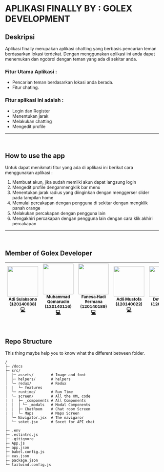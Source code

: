 
# APLIKASI FINALLY BY : GOLEX DEVELOPMENT

## Deskripsi 
Aplikasi finally merupakan aplikasi chatting yang berbasis pencarian teman berdasarkan lokasi terdekat. Dengan menggunakan aplikasi ini anda dapat menemukan dan ngobrol dengan teman yang ada di sekitar anda.

### Fitur Utama Aplikasi :
- Pencarian teman berdasarkan lokasi anda berada.
- Fitur chating.

### Fitur aplikasi ini adalah :
- Login dan Register
- Menentukan jarak 
- Melakukan chatting
- Mengedit profile

<hr>

<br>

## How to use the app
Untuk dapat menikmati fitur yang ada di aplikasi ini berikut cara menggunakan aplikasi :

1. Membuat akun, jika sudah memiiki akun dapat langsung login
2. Mengedit profile denganmengklik bar menu
3. Menentukan jarak radius yang diinginkan dengan menggerser slider pada tampilan home
4. Memulai percakapan dengan pengguna di sekitar dengan mengklik panah orange
5. Melakukan percakapan dengan pengguna lain
6. Mengakhiri percakapan dengan pengguna lain dengan cara klik akhiri percakapan

<hr>

<br>

## Member of Golex Developer
|  [<img src="https://avatars.githubusercontent.com/u/98870264?s=64&v=4" width="100px;"/><br /><sub><b>Adi Sulaksono</b><br/>(120140038)</sub>](https://github.com/adislksn)<br />[💻](https://github.com/masQ-21dev/finally/commits?author=adislksn "Code") | [<img src="https://avatars.githubusercontent.com/u/74146018?s=64&v=4" width="100px;"/><br /><sub><b>Muhammad Qomarudin</b><br/>(120140116)</sub>](https://github.com/masQ-21dev)<br />[💻](https://github.com/masQ-21dev/finally/commits?author=masQ-21dev "Code") |  [<img src="https://avatars.githubusercontent.com/u/63780649?v=4" width="100px;"/><br /><sub><b>Fanesa Hadi Permana</b><br/>(120140189)</sub>](https://github.com/neszha)<br />[💻](https://github.com/masQ-21dev/finally/commits?author=neszha "Code") | [<img src="https://avatars.githubusercontent.com/u/103428648?s=400&u=951975b16b746a8db5975b3f54a15b28ef8cd467&v=4" width="100px;"/><br /><sub><b>Adli Mustofa</b><br/>(120140022)</sub>](https://github.com/AdliMustofa120140022)<br />[💻](https://github.com/masQ-21dev/finally/commits?author=AdliMustofa120140022 "Code") | [<img src="https://avatars.githubusercontent.com/u/104608536?v=4" width="100px;"/><br /><sub><b>Devi Kurnia</b><br/>(120140060)</sub>](https://github.com/devikrn)<br />[💻](https://github.com/masQ-21dev/finally/commits?author=devikrn "Code") |
|--|--|--|--|--|

<br>

## Repo Structure
This thing maybe help you to know what the different between folder.

```
/
├─ /docs             
├─ src/              
│  ├─ assets/        # Image and font 
│  ├─ helpers/       # helpers 
│  └─ redux/         # Redux
|  |  └─ features   
│  └─ runtime/       # Run Time 
│  └─ screen/        # All the XML code
|  |  ├─ _components # All Components
|  |  | └─ _modals   # Modal Components
|  |  ├─ ChatRoom    # Chat room Screen
|  |  └─ Maps        # Maps Screen
│  └─ Navigator.jsx  # The navigaror
│  └─ soket.jsx      # Socet for API chat
│  
├─ .env
├─ .eslintrc.js
├─ .gitignore
├─ App.js
├─ app.json
├─ babel.config.js
├─ eas.json
├─ package.json
└─ tailwind.config.js         
```
